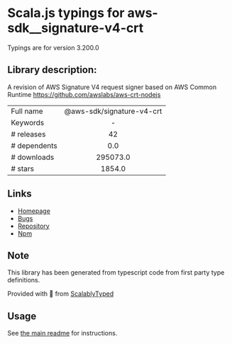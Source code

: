 
# Scala.js typings for aws-sdk__signature-v4-crt

Typings are for version 3.200.0

## Library description:
A revision of AWS Signature V4 request signer based on AWS Common Runtime https://github.com/awslabs/aws-crt-nodejs

|                    |                 |
| ------------------ | :-------------: |
| Full name          | @aws-sdk/signature-v4-crt |
| Keywords           | - |
| # releases         | 42 |
| # dependents       | 0.0 |
| # downloads        | 295073.0 |
| # stars            | 1854.0 |

## Links
- [Homepage](https://github.com/aws/aws-sdk-js-v3#readme)
- [Bugs](https://github.com/aws/aws-sdk-js-v3/issues)
- [Repository](https://github.com/aws/aws-sdk-js-v3)
- [Npm](https://www.npmjs.com/package/%40aws-sdk%2Fsignature-v4-crt)
    


## Note
This library has been generated from typescript code from first party type definitions.

Provided with :purple_heart: from [ScalablyTyped](https://github.com/oyvindberg/ScalablyTyped)

## Usage
See [the main readme](../../readme.md) for instructions.



